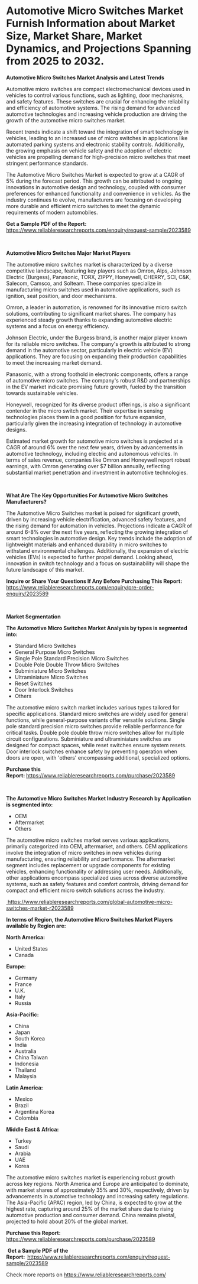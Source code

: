 <p><h1>Automotive Micro Switches Market Furnish Information about Market Size, Market Share, Market Dynamics, and Projections Spanning from 2025 to 2032.</h1></p><p><strong>Automotive Micro Switches Market Analysis and Latest Trends</strong></p>
<p><p>Automotive micro switches are compact electromechanical devices used in vehicles to control various functions, such as lighting, door mechanisms, and safety features. These switches are crucial for enhancing the reliability and efficiency of automotive systems. The rising demand for advanced automotive technologies and increasing vehicle production are driving the growth of the automotive micro switches market. </p><p>Recent trends indicate a shift toward the integration of smart technology in vehicles, leading to an increased use of micro switches in applications like automated parking systems and electronic stability controls. Additionally, the growing emphasis on vehicle safety and the adoption of electric vehicles are propelling demand for high-precision micro switches that meet stringent performance standards.</p><p>The Automotive Micro Switches Market is expected to grow at a CAGR of 5% during the forecast period. This growth can be attributed to ongoing innovations in automotive design and technology, coupled with consumer preferences for enhanced functionality and convenience in vehicles. As the industry continues to evolve, manufacturers are focusing on developing more durable and efficient micro switches to meet the dynamic requirements of modern automobiles.</p></p>
<p><strong>Get a Sample PDF of the Report:&nbsp;</strong> <a href="https://www.reliableresearchreports.com/enquiry/request-sample/2023589?utm_campaign=2957&utm_medium=2&utm_source=Github&utm_content=ia&utm_term=06042025&utm_id=automotive-micro-switches">https://www.reliableresearchreports.com/enquiry/request-sample/2023589</a></p>
<p>&nbsp;</p>
<p><strong>Automotive Micro Switches Major Market Players</strong></p>
<p><p>The automotive micro switches market is characterized by a diverse competitive landscape, featuring key players such as Omron, Alps, Johnson Electric (Burgess), Panasonic, TORX, ZIPPY, Honeywell, CHERRY, SCI, C&K, Salecom, Camsco, and Solteam. These companies specialize in manufacturing micro switches used in automotive applications, such as ignition, seat position, and door mechanisms.</p><p>Omron, a leader in automation, is renowned for its innovative micro switch solutions, contributing to significant market shares. The company has experienced steady growth thanks to expanding automotive electric systems and a focus on energy efficiency. </p><p>Johnson Electric, under the Burgess brand, is another major player known for its reliable micro switches. The company's growth is attributed to strong demand in the automotive sector, particularly in electric vehicle (EV) applications. They are focusing on expanding their production capabilities to meet the increasing market demand.</p><p>Panasonic, with a strong foothold in electronic components, offers a range of automotive micro switches. The company's robust R&D and partnerships in the EV market indicate promising future growth, fueled by the transition towards sustainable vehicles.</p><p>Honeywell, recognized for its diverse product offerings, is also a significant contender in the micro switch market. Their expertise in sensing technologies places them in a good position for future expansion, particularly given the increasing integration of technology in automotive designs.</p><p>Estimated market growth for automotive micro switches is projected at a CAGR of around 6% over the next few years, driven by advancements in automotive technology, including electric and autonomous vehicles. In terms of sales revenue, companies like Omron and Honeywell report robust earnings, with Omron generating over $7 billion annually, reflecting substantial market penetration and investment in automotive technologies.</p></p>
<p>&nbsp;</p>
<p><strong>What Are The Key Opportunities For Automotive Micro Switches Manufacturers?</strong></p>
<p><p>The Automotive Micro Switches market is poised for significant growth, driven by increasing vehicle electrification, advanced safety features, and the rising demand for automation in vehicles. Projections indicate a CAGR of around 6-8% over the next five years, reflecting the growing integration of smart technologies in automotive design. Key trends include the adoption of lightweight materials and enhanced durability in micro switches to withstand environmental challenges. Additionally, the expansion of electric vehicles (EVs) is expected to further propel demand. Looking ahead, innovation in switch technology and a focus on sustainability will shape the future landscape of this market.</p></p>
<p><strong>Inquire or Share Your Questions If Any Before Purchasing This Report:</strong> <a href="https://www.reliableresearchreports.com/enquiry/pre-order-enquiry/2023589?utm_campaign=2957&utm_medium=2&utm_source=Github&utm_content=ia&utm_term=06042025&utm_id=automotive-micro-switches">https://www.reliableresearchreports.com/enquiry/pre-order-enquiry/2023589</a></p>
<p>&nbsp;</p>
<p><strong>Market Segmentation</strong></p>
<p><strong>The Automotive Micro Switches Market Analysis by types is segmented into:</strong></p>
<p><ul><li>Standard Micro Switches</li><li>General Purpose Micro Switches</li><li>Single Pole Standard Precision Micro Switches</li><li>Double Pole Double Throw Micro Switches</li><li>Subminiature Micro Switches</li><li>Ultraminiature Micro Switches</li><li>Reset Switches</li><li>Door Interlock Switches</li><li>Others</li></ul></p>
<p><p>The automotive micro switch market includes various types tailored for specific applications. Standard micro switches are widely used for general functions, while general-purpose variants offer versatile solutions. Single pole standard precision micro switches provide reliable performance for critical tasks. Double pole double throw micro switches allow for multiple circuit configurations. Subminiature and ultraminiature switches are designed for compact spaces, while reset switches ensure system resets. Door interlock switches enhance safety by preventing operation when doors are open, with 'others' encompassing additional, specialized options.</p></p>
<p><strong>Purchase this Report:&nbsp;</strong><a href="https://www.reliableresearchreports.com/purchase/2023589?utm_campaign=2957&utm_medium=2&utm_source=Github&utm_content=ia&utm_term=06042025&utm_id=automotive-micro-switches">https://www.reliableresearchreports.com/purchase/2023589</a></p>
<p>&nbsp;</p>
<p><strong>The Automotive Micro Switches Market Industry Research by Application is segmented into:</strong></p>
<p><ul><li>OEM</li><li>Aftermarket</li><li>Others</li></ul></p>
<p><p>The automotive micro switches market serves various applications, primarily categorized into OEM, aftermarket, and others. OEM applications involve the integration of micro switches in new vehicles during manufacturing, ensuring reliability and performance. The aftermarket segment includes replacement or upgrade components for existing vehicles, enhancing functionality or addressing user needs. Additionally, other applications encompass specialized uses across diverse automotive systems, such as safety features and comfort controls, driving demand for compact and efficient micro switch solutions across the industry.</p></p>
<p><a href="https://www.reliableresearchreports.com/global-automotive-micro-switches-market-r2023589?utm_campaign=2957&utm_medium=2&utm_source=Github&utm_content=ia&utm_term=06042025&utm_id=automotive-micro-switches">&nbsp;https://www.reliableresearchreports.com/global-automotive-micro-switches-market-r2023589</a></p>
<p><strong>In terms of Region, the Automotive Micro Switches Market Players available by Region are:</strong></p>
<p>
    <p> <strong> North America: </strong>
        <ul>
            <li>United States</li>
            <li>Canada</li>
        </ul>
        </p> 
    <p> <strong> Europe: </strong>
        <ul>
            <li>Germany</li>
            <li>France</li>
            <li>U.K.</li>
            <li>Italy</li>
            <li>Russia</li>
        </ul>
        </p> 
    <p> <strong> Asia-Pacific: </strong>
        <ul>
            <li>China</li>
            <li>Japan</li>
            <li>South Korea</li>
            <li>India</li>
            <li>Australia</li>
            <li>China Taiwan</li>
            <li>Indonesia</li>
            <li>Thailand</li>
            <li>Malaysia</li>
        </ul>
        </p> 
    <p> <strong> Latin America: </strong>
        <ul>
            <li>Mexico</li>
            <li>Brazil</li>
            <li>Argentina Korea</li>
            <li>Colombia</li>
        </ul>
        </p> 
    <p> <strong> Middle East & Africa: </strong>
        <ul>
            <li>Turkey</li>
            <li>Saudi</li>
            <li>Arabia</li>
            <li>UAE</li>
            <li>Korea</li>
        </ul>
    </p>
    </p>
<p><p>The automotive micro switches market is experiencing robust growth across key regions. North America and Europe are anticipated to dominate, with market shares of approximately 35% and 30%, respectively, driven by advancements in automotive technology and increasing safety regulations. The Asia-Pacific (APAC) region, led by China, is expected to grow at the highest rate, capturing around 25% of the market share due to rising automotive production and consumer demand. China remains pivotal, projected to hold about 20% of the global market.</p></p>
<p><strong>Purchase this Report: </strong><a href="https://www.reliableresearchreports.com/purchase/2023589?utm_campaign=2957&utm_medium=2&utm_source=Github&utm_content=ia&utm_term=06042025&utm_id=automotive-micro-switches">https://www.reliableresearchreports.com/purchase/2023589</a></p>
<p>&nbsp;<strong>Get a Sample PDF of the Report:&nbsp;&nbsp;</strong><a href="https://www.reliableresearchreports.com/enquiry/request-sample/2023589?utm_campaign=2957&utm_medium=2&utm_source=Github&utm_content=ia&utm_term=06042025&utm_id=automotive-micro-switches">https://www.reliableresearchreports.com/enquiry/request-sample/2023589</a></p>
<p><strong></strong></p>
<p>Check more reports on <a href="https://www.reliableresearchreports.com/?utm_campaign=2957&utm_medium=2&utm_source=Github&utm_content=ia&utm_term=06042025&utm_id=automotive-micro-switches">https://www.reliableresearchreports.com/</a></p>